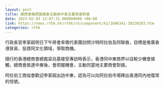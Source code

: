 ```yaml
---
layout: post
title: 總商會稱把握機會主動與中東主要商會對接
date: 2023-02-03 12:07:31.000000000 +08:00
link: https://news.rthk.hk/rthk/ch/component/k2/1686341-20230203.htm
categories: rthk
---
```


行政長官李家超明日下午將會率領代表團訪問沙特阿拉伯及阿聯酋，目標是推廣香港貿易、投資同文化領域，爭取商機。 

隨行的香港總商會總裁梁兆基接受專訪時表示，香港同中東商界以往較少機會接觸，總商會抵達中東後，會把握機會，主動同當地主要商會對接。

阿拉伯工商協會歡迎李家超出訪中東，認為可以向阿拉伯市場釋出香港同內地復常的信號。
